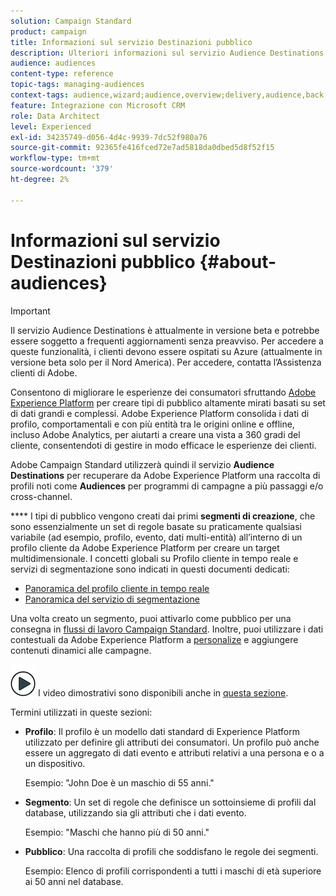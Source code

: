 ```yaml
---
solution: Campaign Standard
product: campaign
title: Informazioni sul servizio Destinazioni pubblico
description: Ulteriori informazioni sul servizio Audience Destinations.
audience: audiences
content-type: reference
topic-tags: managing-audiences
context-tags: audience,wizard;audience,overview;delivery,audience,back
feature: Integrazione con Microsoft CRM
role: Data Architect
level: Experienced
exl-id: 34235749-d056-4d4c-9939-7dc52f980a76
source-git-commit: 92365fe416fced72e7ad5818da0dbed5d8f52f15
workflow-type: tm+mt
source-wordcount: '379'
ht-degree: 2%

---
```


# Informazioni sul servizio Destinazioni pubblico {#about-audiences}

>[!IMPORTANT]
>
>Il servizio Audience Destinations è attualmente in versione beta e potrebbe essere soggetto a frequenti aggiornamenti senza preavviso. Per accedere a queste funzionalità, i clienti devono essere ospitati su Azure (attualmente in versione beta solo per il Nord America). Per accedere, contatta l’Assistenza clienti di Adobe.

Consentono di migliorare le esperienze dei consumatori sfruttando [Adobe Experience Platform](https://experienceleague.adobe.com/docs/experience-platform/landing/home.html) per creare tipi di pubblico altamente mirati basati su set di dati grandi e complessi. Adobe Experience Platform consolida i dati di profilo, comportamentali e con più entità tra le origini online e offline, incluso Adobe Analytics, per aiutarti a creare una vista a 360 gradi del cliente, consentendoti di gestire in modo efficace le esperienze dei clienti.

Adobe Campaign Standard utilizzerà quindi il servizio **Audience Destinations** per recuperare da Adobe Experience Platform una raccolta di profili noti come **Audiences** per programmi di campagne a più passaggi e/o cross-channel.

**** I tipi di pubblico vengono creati dai primi  **segmenti di creazione**, che sono essenzialmente un set di regole basate su praticamente qualsiasi variabile (ad esempio, profilo, evento, dati multi-entità) all’interno di un profilo cliente da Adobe Experience Platform per creare un target multidimensionale. I concetti globali su Profilo cliente in tempo reale e servizi di segmentazione sono indicati in questi documenti dedicati:

* [Panoramica del profilo cliente in tempo reale](https://experienceleague.adobe.com/docs/experience-platform/profile/home.html)
* [Panoramica del servizio di segmentazione](https://experienceleague.adobe.com/docs/experience-platform/segmentation/home.html)

Una volta creato un segmento, puoi attivarlo come pubblico per una consegna in [flussi di lavoro Campaign Standard](../../integrating/using/aep-targeting-audiences.md). Inoltre, puoi utilizzare i dati contestuali da Adobe Experience Platform a [personalize](../../integrating/using/aep-personalizing-campaigns.md) e aggiungere contenuti dinamici alle campagne.

![](assets/do-not-localize/how-to-video.png) I video dimostrativi sono disponibili anche in  [questa sezione](https://experienceleague.adobe.com/docs/campaign-learn/campaign-standard-tutorials/profiles-and-audiences/audience-destinations/audience-destinations-overview.html).

Termini utilizzati in queste sezioni:

* **Profilo**: Il profilo è un modello dati standard di Experience Platform utilizzato per definire gli attributi dei consumatori. Un profilo può anche essere un aggregato di dati evento e attributi relativi a una persona e o a un dispositivo.

   Esempio: &quot;John Doe è un maschio di 55 anni.&quot;

* **Segmento**: Un set di regole che definisce un sottoinsieme di profili dal database, utilizzando sia gli attributi che i dati evento.

   Esempio: &quot;Maschi che hanno più di 50 anni.&quot;

* **Pubblico**: Una raccolta di profili che soddisfano le regole dei segmenti.

   Esempio: Elenco di profili corrispondenti a tutti i maschi di età superiore ai 50 anni nel database.
